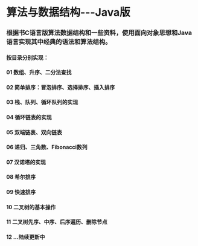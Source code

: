 # 算法与数据结构---Java版
<h3>根据书C语言版算法数据结构和一些资料，使用面向对象思想和Java语言实现其中经典的语法和算法结构。</h3>
<h4>按目录分别实现：</h4>
<h4>01 数组、升序、二分法查找</h4>
<h4>02 简单排序：冒泡排序、选择排序、插入排序 </h4>
<h4>03 栈、队列、循环队列的实现 </h4>
<h4>04 循环链表的实现 </h4>
<h4>05 双端链表、双向链表 </h4>
<h4>06 递归、三角数、Fibonacci数列 </h4>
<h4>07 汉诺塔的实现 </h4>
<h4>08 希尔排序</h4>
<h4>09 快速排序</h4>
<h4>10 二叉树的基本操作</h4>
<h4>11 二叉树先序、中序、后序遍历、删除节点</h4>
<h4>12 ...陆续更新中</h4></br></br></br></br></br></br></br></br></br></br></br></br></br></br></br></br></br></br></br></br></br></br></br></br></br></br></br></br></br></br></br></br></br></br></br></br></br></br></br></br></br></br></br></br></br></br></br></br></br></br></br></br></br></br></br></br></br></br></br></br></br></br></br></br></br></br></br></br></br></br

